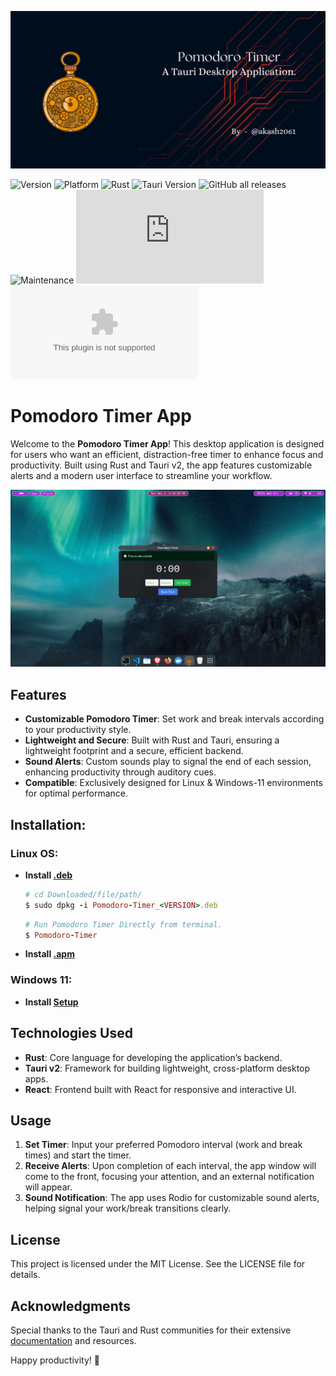 ![Header](./assets/github-header-image.png)

![Version](https://img.shields.io/github/v/release/akash2061/Pomodoro-Timer-App-Rust)
![Platform](https://img.shields.io/badge/platform-Linux%20%7C%20Windows-blueviolet)
![Rust](https://img.shields.io/badge/language-Rust-blue)
![Tauri Version](https://img.shields.io/badge/Tauri-v2.0-blue)
![GitHub all releases](https://img.shields.io/github/downloads/akash2061/Pomodoro-Timer-App-Rust/total)
![Maintenance](https://img.shields.io/badge/maintenance-actively--maintained-brightgreen)
![GitHub Downloads (specific asset, specific tag)](https://img.shields.io/github/downloads/akash2061/Pomodoro-Timer-App-Rust/v0.1.0/Pomodoro-Timer_0.1.0_amd64.deb)
![GitHub Downloads (specific asset, specific tag)](https://img.shields.io/github/downloads/akash2061/Pomodoro-Timer-App-Rust/v0.1.0/Pomodoro-Timer_0.1.0_x64-setup.exe)

# Pomodoro Timer App

Welcome to the **Pomodoro Timer App**! This desktop application is designed for users who want an efficient, distraction-free timer to enhance focus and productivity. Built using Rust and Tauri v2, the app features customizable alerts and a modern user interface to streamline your workflow.

![View-Demo](./assets/Demo.png)

## Features

- **Customizable Pomodoro Timer**: Set work and break intervals according to your productivity style.
- **Lightweight and Secure**: Built with Rust and Tauri, ensuring a lightweight footprint and a secure, efficient backend.
- **Sound Alerts**: Custom sounds play to signal the end of each session, enhancing productivity through auditory cues.
- **Compatible**: Exclusively designed for Linux & Windows-11 environments for optimal performance.


## Installation:

### Linux OS:

+ **Install [.deb](https://github.com/akash2061/Pomodoro-Timer-App-Rust/releases/download/v0.1.0/Pomodoro-Timer_0.1.0_amd64.deb)**
    ```ruby
    # cd Downloaded/file/path/
    $ sudo dpkg -i Pomodoro-Timer_<VERSION>.deb
    ```
    ```ruby
    # Run Pomodoro Timer Directly from terminal.
    $ Pomodoro-Timer
    ```

+ **Install [.apm](https://github.com/akash2061/Pomodoro-Timer-App-Rust/releases/download/v0.1.0/Pomodoro-Timer-0.1.0-1.x86_64.rpm)**

### Windows 11:
+ **Install [Setup](https://github.com/akash2061/Pomodoro-Timer-App-Rust/releases/download/v0.1.0/Pomodoro-Timer_0.1.0_x64-setup.exe)**

## Technologies Used

- **Rust**: Core language for developing the application’s backend.
- **Tauri v2**: Framework for building lightweight, cross-platform desktop apps.
- **React**: Frontend built with React for responsive and interactive UI.

## Usage

1. **Set Timer**: Input your preferred Pomodoro interval (work and break times) and start the timer.
2. **Receive Alerts**: Upon completion of each interval, the app window will come to the front, focusing your attention, and an external notification will appear.
3. **Sound Notification**: The app uses Rodio for customizable sound alerts, helping signal your work/break transitions clearly.

## License
This project is licensed under the MIT License. See the LICENSE file for details.

## Acknowledgments
Special thanks to the Tauri and Rust communities for their extensive [documentation](https://v2.tauri.app/) and resources.

Happy productivity! 🎯
